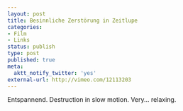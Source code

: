 ```yaml
---
layout: post
title: Besinnliche Zerstörung in Zeitlupe
categories:
- Film
- Links
status: publish
type: post
published: true
meta:
  aktt_notify_twitter: 'yes'
external-url: http://vimeo.com/12113203
---
```

Entspannend.
<span class="en">Destruction in slow motion. Very... relaxing.</span>

